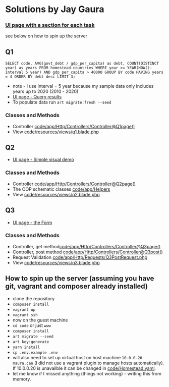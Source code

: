 # Solutions by Jay Gaura
### [UI page with a section for each task](http://maura.can)
see below on how to spin up the server


## Q1
`
SELECT
	code,
	AVG(govt_debt / gdp_per_capita) as debt,
	COUNT(DISTINCT year) as years
FROM homestead.countries
WHERE year >= YEAR(NOW()-interval 5 year) AND gdp_per_capita > 40000
GROUP BY code
HAVING years = 4
ORDER BY debt desc
LIMIT 3;
`
* note - I use interval = 5 year because my sample data only includes years up to 2020 (2010 - 2020)
* [UI page - Query results](http://maura.can/q1)
* To populate data run `art migrate:fresh --seed`

### Classes and Methods

* Controller [code/app/Http/Controllers/Controller@Q1page()](code/app/Http/Controllers/Controller.php#L18)
* View [code/resources/views/q1.blade.php](code/resources/views/q1.blade.php)

## Q2

* [UI page - Simple visual demo](http://maura.can/q2)

### Classes and Methods

* Controller [code/app/Http/Controllers/Controller@Q2page()](code/app/Http/Controllers/Controller.php#L40)
* The OOP schematic classes [code/app/Helpers](code/app/Helpers)
* View [code/resources/views/q2.blade.php](code/resources/views/q2.blade.php)

## Q3

* [UI page - the Form](http://maura.can/q3)
### Classes and Methods

* Controller, get method[code/app/Http/Controllers/Controller@Q3page()](code/app/Http/Controllers/Controller.php#L67)
* Controller, post method [code/app/Http/Controllers/Controller@Q3post()](code/app/Http/Controllers/Controller.php#L80)
* Request Validation [code/app/Http/Requests/Q3PostRequest.php](code/app/Http/Requests/Q3PostRequest.php)
* View [code/resources/views/q3.blade.php](code/resources/views/q3.blade.php)

## How to spin up the server (assuming you have git, vagrant and composer already installed)
* clone the repository
* `composer install`
* `vagrant up`
* `vagrant ssh`
* now on the guest machine
* `cd code` or just `www`
* `composer install`
* `art migrate --seed`
* `art key:generate`
* `yarn install`
* `cp .env.example .env`
* will also need to set up virtual host on host machine `10.0.0.20 maura.can` (I did not use a vagrant plugin to manage hosts automatically). If 10.0.0.20 is unavailble it can be changed in [code/Homestead.yaml](code/Homestead.yaml).
* let me know if I missed anything (things not working) - writing this from memory.